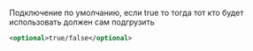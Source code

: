 Подключение по умолчанию, если true то тогда тот кто будет использовать должен сам подгрузить
```xml
<optional>true/false</optional>
```